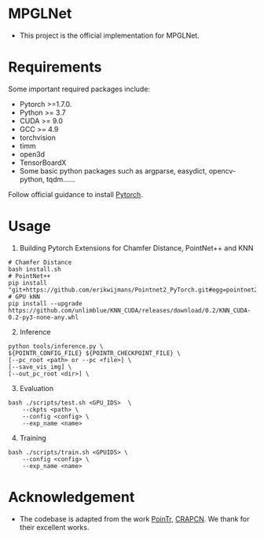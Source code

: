# MPGLNet
* This project is the official implementation for MPGLNet.

# Requirements
Some important required packages include:
* Pytorch >=1.7.0.
* Python >= 3.7
* CUDA >= 9.0
* GCC >= 4.9
* torchvision
* timm
* open3d
* TensorBoardX
* Some basic python packages such as argparse, easydict, opencv-python, tqdm......

Follow official guidance to install [Pytorch][torch_link].

[torch_link]:https://pytorch.org/

# Usage

1. Building Pytorch Extensions for Chamfer Distance, PointNet++ and KNN
```
# Chamfer Distance
bash install.sh
# PointNet++
pip install "git+https://github.com/erikwijmans/Pointnet2_PyTorch.git#egg=pointnet2_ops&subdirectory=pointnet2_ops_lib"
# GPU kNN
pip install --upgrade https://github.com/unlimblue/KNN_CUDA/releases/download/0.2/KNN_CUDA-0.2-py3-none-any.whl
```
2. Inference
```
python tools/inference.py \
${POINTR_CONFIG_FILE} ${POINTR_CHECKPOINT_FILE} \
[--pc_root <path> or --pc <file>] \
[--save_vis_img] \
[--out_pc_root <dir>] \
```
3. Evaluation
```
bash ./scripts/test.sh <GPU_IDS>  \
    --ckpts <path> \
    --config <config> \
    --exp_name <name>
```

4. Training
```
bash ./scripts/train.sh <GPUIDS> \
    --config <config> \
    --exp_name <name>
```

# Acknowledgement
* The codebase is adapted from the work [PoinTr](https://github.com/yuxumin/PoinTr), [CRAPCN](https://github.com/EasyRy/CRA-PCN). We thank for their excellent works.